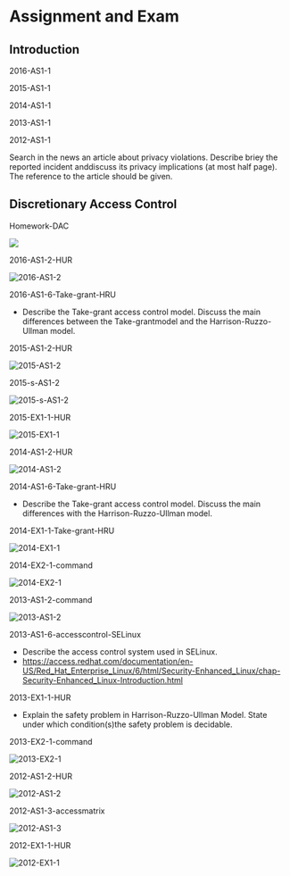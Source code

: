 # Assignment and Exam

## Introduction

2016-AS1-1

2015-AS1-1

2014-AS1-1

2013-AS1-1

2012-AS1-1

Search in the news an article about privacy violations. Describe briey the reported incident anddiscuss its privacy implications (at most half page). The reference to the article should be given.

## Discretionary Access Control

Homework-DAC

![](DAChomework.png)

2016-AS1-2-HUR


 ![2016-AS1-2](2016-AS1-2.png)

2016-AS1-6-Take-grant-HRU

* Describe the Take-grant access control model. Discuss the main differences between the Take-grantmodel and the Harrison-Ruzzo-Ullman model.


2015-AS1-2-HUR

 ![2015-AS1-2](2015-AS1-2.png)

2015-s-AS1-2

 ![2015-s-AS1-2](2015-s-AS1-2.png)

2015-EX1-1-HUR

 ![2015-EX1-1](2015-EX1-1.png)

2014-AS1-2-HUR

 ![2014-AS1-2](2014-AS1-2.png)



2014-AS1-6-Take-grant-HRU

* Describe the Take-grant access control model. Discuss the main differences with the Harrison-Ruzzo-Ullman model.

2014-EX1-1-Take-grant-HRU

 ![2014-EX1-1](2014-EX1-1.png)

2014-EX2-1-command

 ![2014-EX2-1](2014-EX2-1.png)

2013-AS1-2-command

 ![2013-AS1-2](2013-AS1-2.png)

2013-AS1-6-accesscontrol-SELinux

* Describe the access control system used in SELinux.
* https://access.redhat.com/documentation/en-US/Red_Hat_Enterprise_Linux/6/html/Security-Enhanced_Linux/chap-Security-Enhanced_Linux-Introduction.html

2013-EX1-1-HUR

* Explain the safety problem in Harrison-Ruzzo-Ullman Model. State under which condition(s)the safety problem is decidable.

2013-EX2-1-command

 ![2013-EX2-1](2013-EX2-1.png)

2012-AS1-2-HUR

 ![2012-AS1-2](2012-AS1-2.png)

2012-AS1-3-accessmatrix

 ![2012-AS1-3](2012-AS1-3.png)

2012-EX1-1-HUR

 ![2012-EX1-1](2012-EX1-1.png)
